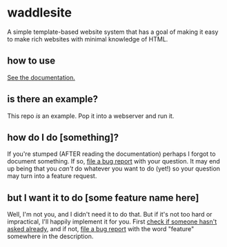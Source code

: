 # waddlesite
A simple template-based website system that has a goal of making it easy to make rich websites with minimal knowledge of HTML.

## how to use
[See the documentation.](https://github.com/waddlesplash/waddlesite/wiki)

## is there an example?
This repo *is* an example. Pop it into a webserver and run it.

## how do I do [something]?
If you're stumped (AFTER reading the documentation) perhaps I forgot to document something. If so, [file a bug report](https://github.com/waddlesplash/waddlesite/issues/new) with your question. It may end up being that you *can't* do whatever you want to do (yet!) so your question may turn into a feature request.

## but I want it to do [some feature name here]
Well, I'm not you, and I didn't need it to do that. But if it's not too hard or impractical, I'll happily implement it for you. First [check if someone hasn't asked already](https://github.com/waddlesplash/waddlesite/issues), and if not, [file a bug report](https://github.com/waddlesplash/waddlesite/issues/new) with the word "feature" somewhere in the description.
